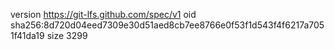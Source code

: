 version https://git-lfs.github.com/spec/v1
oid sha256:8d720d04eed7309e30d51aed8cb7ee8766e0f53f1d543f4f6217a7051f41da19
size 3299
